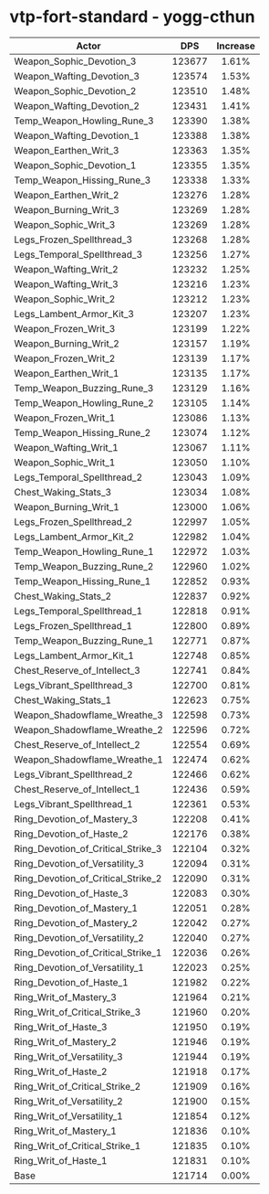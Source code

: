 # vtp-fort-standard - yogg-cthun
| Actor | DPS | Increase |
|---|:---:|:---:|
|Weapon_Sophic_Devotion_3|123677|1.61%|
|Weapon_Wafting_Devotion_3|123574|1.53%|
|Weapon_Sophic_Devotion_2|123510|1.48%|
|Weapon_Wafting_Devotion_2|123431|1.41%|
|Temp_Weapon_Howling_Rune_3|123390|1.38%|
|Weapon_Wafting_Devotion_1|123388|1.38%|
|Weapon_Earthen_Writ_3|123363|1.35%|
|Weapon_Sophic_Devotion_1|123355|1.35%|
|Temp_Weapon_Hissing_Rune_3|123338|1.33%|
|Weapon_Earthen_Writ_2|123276|1.28%|
|Weapon_Burning_Writ_3|123269|1.28%|
|Weapon_Sophic_Writ_3|123269|1.28%|
|Legs_Frozen_Spellthread_3|123268|1.28%|
|Legs_Temporal_Spellthread_3|123256|1.27%|
|Weapon_Wafting_Writ_2|123232|1.25%|
|Weapon_Wafting_Writ_3|123216|1.23%|
|Weapon_Sophic_Writ_2|123212|1.23%|
|Legs_Lambent_Armor_Kit_3|123207|1.23%|
|Weapon_Frozen_Writ_3|123199|1.22%|
|Weapon_Burning_Writ_2|123157|1.19%|
|Weapon_Frozen_Writ_2|123139|1.17%|
|Weapon_Earthen_Writ_1|123135|1.17%|
|Temp_Weapon_Buzzing_Rune_3|123129|1.16%|
|Temp_Weapon_Howling_Rune_2|123105|1.14%|
|Weapon_Frozen_Writ_1|123086|1.13%|
|Temp_Weapon_Hissing_Rune_2|123074|1.12%|
|Weapon_Wafting_Writ_1|123067|1.11%|
|Weapon_Sophic_Writ_1|123050|1.10%|
|Legs_Temporal_Spellthread_2|123043|1.09%|
|Chest_Waking_Stats_3|123034|1.08%|
|Weapon_Burning_Writ_1|123000|1.06%|
|Legs_Frozen_Spellthread_2|122997|1.05%|
|Legs_Lambent_Armor_Kit_2|122982|1.04%|
|Temp_Weapon_Howling_Rune_1|122972|1.03%|
|Temp_Weapon_Buzzing_Rune_2|122960|1.02%|
|Temp_Weapon_Hissing_Rune_1|122852|0.93%|
|Chest_Waking_Stats_2|122837|0.92%|
|Legs_Temporal_Spellthread_1|122818|0.91%|
|Legs_Frozen_Spellthread_1|122800|0.89%|
|Temp_Weapon_Buzzing_Rune_1|122771|0.87%|
|Legs_Lambent_Armor_Kit_1|122748|0.85%|
|Chest_Reserve_of_Intellect_3|122741|0.84%|
|Legs_Vibrant_Spellthread_3|122700|0.81%|
|Chest_Waking_Stats_1|122623|0.75%|
|Weapon_Shadowflame_Wreathe_3|122598|0.73%|
|Weapon_Shadowflame_Wreathe_2|122596|0.72%|
|Chest_Reserve_of_Intellect_2|122554|0.69%|
|Weapon_Shadowflame_Wreathe_1|122474|0.62%|
|Legs_Vibrant_Spellthread_2|122466|0.62%|
|Chest_Reserve_of_Intellect_1|122436|0.59%|
|Legs_Vibrant_Spellthread_1|122361|0.53%|
|Ring_Devotion_of_Mastery_3|122208|0.41%|
|Ring_Devotion_of_Haste_2|122176|0.38%|
|Ring_Devotion_of_Critical_Strike_3|122104|0.32%|
|Ring_Devotion_of_Versatility_3|122094|0.31%|
|Ring_Devotion_of_Critical_Strike_2|122090|0.31%|
|Ring_Devotion_of_Haste_3|122083|0.30%|
|Ring_Devotion_of_Mastery_1|122051|0.28%|
|Ring_Devotion_of_Mastery_2|122042|0.27%|
|Ring_Devotion_of_Versatility_2|122040|0.27%|
|Ring_Devotion_of_Critical_Strike_1|122036|0.26%|
|Ring_Devotion_of_Versatility_1|122023|0.25%|
|Ring_Devotion_of_Haste_1|121982|0.22%|
|Ring_Writ_of_Mastery_3|121964|0.21%|
|Ring_Writ_of_Critical_Strike_3|121960|0.20%|
|Ring_Writ_of_Haste_3|121950|0.19%|
|Ring_Writ_of_Mastery_2|121946|0.19%|
|Ring_Writ_of_Versatility_3|121944|0.19%|
|Ring_Writ_of_Haste_2|121918|0.17%|
|Ring_Writ_of_Critical_Strike_2|121909|0.16%|
|Ring_Writ_of_Versatility_2|121900|0.15%|
|Ring_Writ_of_Versatility_1|121854|0.12%|
|Ring_Writ_of_Mastery_1|121836|0.10%|
|Ring_Writ_of_Critical_Strike_1|121835|0.10%|
|Ring_Writ_of_Haste_1|121831|0.10%|
|Base|121714|0.00%|

